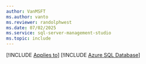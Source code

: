 ```yaml
---
author: VanMSFT
ms.author: vanto
ms.reviewer: randolphwest
ms.date: 07/02/2025
ms.service: sql-server-management-studio
ms.topic: include
---
```


[!INCLUDE [Applies to](../applies-md.md)] [!INCLUDE [Azure SQL Database](_asdb.md)]
